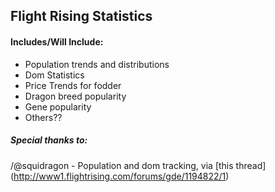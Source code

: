 ## Flight Rising Statistics

#### Includes/Will Include:
* Population trends and distributions
* Dom Statistics
* Price Trends for fodder
* Dragon breed popularity
* Gene popularity
* Others??

##### Special thanks to:
/@squidragon - Population and dom tracking, via [this thread] (http://www1.flightrising.com/forums/gde/1194822/1)
